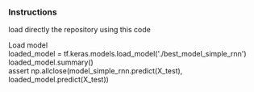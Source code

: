 ### Instructions


load directly the repository using this code

Load model<br>
loaded_model = tf.keras.models.load_model('./best_model_simple_rnn')<br>
loaded_model.summary()<br>
assert np.allclose(model_simple_rnn.predict(X_test), loaded_model.predict(X_test))<br>
